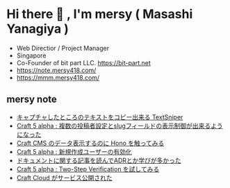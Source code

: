 # Hi there 👋 , I'm mersy ( Masashi Yanagiya )

- Web Directior / Project Manager
- Singapore
- Co-Founder of bit part LLC. https://bit-part.net
- https://note.mersy418.com/
- https://mmm.mersy418.com/

## mersy note
<!-- BLOG-POST-LIST:START -->
- [キャプチャしたところのテキストをコピー出来る TextSniper](https://note.mersy418.com/article/app-textsniper?utm_source=feed)
- [Craft 5 alpha : 複数の投稿者設定とslugフィールドの表示制御が出来るようになった](https://note.mersy418.com/article/craft5-multiple-authors-hide-slug?utm_source=feed)
- [Craft CMS のデータ表示するのに Hono を触ってみる](https://note.mersy418.com/article/try-hono?utm_source=feed)
- [Craft 5 alpha : 新規作成ユーザーの有効化](https://note.mersy418.com/article/craft5-alpha-activate-user?utm_source=feed)
- [ドキュメントに関する記事を読んでADRとか学びが多かった](https://note.mersy418.com/article/update-documentation-adr-etc?utm_source=feed)
- [Craft 5 alpha : Two-Step Verification を試してみる](https://note.mersy418.com/article/craft5-two-step-verification?utm_source=feed)
- [Craft Cloud がサービス公開された](https://note.mersy418.com/article/released-craft-cloud?utm_source=feed)
<!-- BLOG-POST-LIST:END -->
